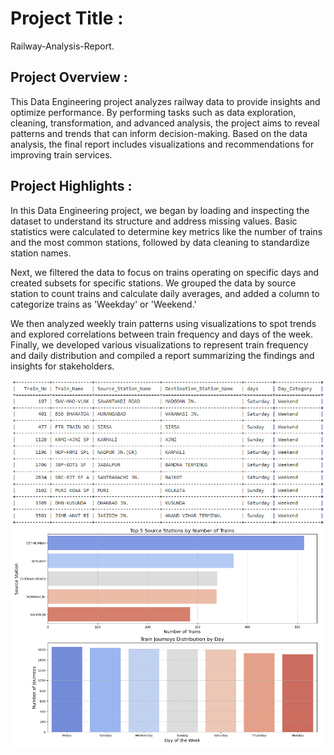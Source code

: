 # Project Title :
Railway-Analysis-Report.

## Project Overview :
This Data Engineering project analyzes railway data to provide insights and optimize performance. 
By performing tasks such as data exploration, cleaning, transformation, and advanced analysis, the project aims to reveal patterns and trends that can inform decision-making. 
Based on the data analysis, the final report includes visualizations and recommendations for improving train services.

## Project Highlights :
In this Data Engineering project, we began by loading and inspecting the dataset to understand its structure and address missing values. 
Basic statistics were calculated to determine key metrics like the number of trains and the most common stations, followed by data cleaning to standardize station names.

Next, we filtered the data to focus on trains operating on specific days and created subsets for specific stations. 
We grouped the data by source station to count trains and calculate daily averages, and added a column to categorize trains as 'Weekday' or 'Weekend.'

We then analyzed weekly train patterns using visualizations to spot trends and explored correlations between train frequency and days of the week. 
Finally, we developed various visualizations to represent train frequency and daily distribution and compiled a report summarizing the findings and insights for stakeholders.

<img src="Images/Untitled1.png">
<img src="Images/Untitled2.png">


